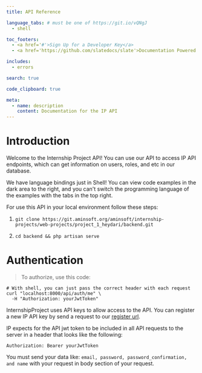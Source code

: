 ```yaml
---
title: API Reference

language_tabs: # must be one of https://git.io/vQNgJ
  - shell

toc_footers:
  - <a href='#'>Sign Up for a Developer Key</a>
  - <a href='https://github.com/slatedocs/slate'>Documentation Powered by Slate</a>

includes:
  - errors

search: true

code_clipboard: true

meta:
  - name: description
    content: Documentation for the IP API
---
```


# Introduction

Welcome to the Internship Project API! You can use our API to access IP API endpoints, which can get information on users, roles, and etc in our database.

We have language bindings just in Shell! You can view code examples in the dark area to the right, and you can't switch the programming language of the examples with the tabs in the top right.

For use this API in your local environment follow these steps:

1. `git clone https://git.aminsoft.org/aminsoft/internship-projects/web-projects/project_1_heydari/backend.git`

2. `cd backend && php artisan serve`


# Authentication

> To authorize, use this code:

```shell
# With shell, you can just pass the correct header with each request
curl "localhost:8000/api/auth/me" \
  -H "Authorization: yourJwtToken"
```

InternshipProject uses API keys to allow access to the API. You can register a new IP API key by send a request to our [register url](localhost:8000/api/auth/register).

IP expects for the API jwt token to be included in all API requests to the server in a header that looks like the following:

`Authorization: Bearer yourJwtToken`

<aside class="notice">
You must send your data like: <code>email, password, password_confirmation, and name</code> with your request in body section of your request.
</aside>